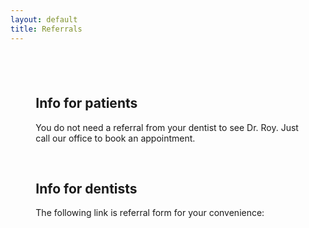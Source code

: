 ```yaml
---
layout: default
title: Referrals
---
```


<div class="row">
<div class="primary_color text-light" style="url() center; padding: 8%;">

<h2><span class="mw-headline" id="Info_for_patients">Info for patients</span></h2>
<p>You do not need a referral from your dentist to see Dr. Roy. Just call our office to book an appointment.
</p><p><br />
</p>
<h2><span class="mw-headline" id="Info_for_dentists">Info for dentists</span></h2>
<p>The following link is referral form for your convenience:
</p>